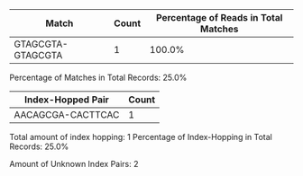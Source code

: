 | Match | Count | Percentage of Reads in Total Matches |
|---|---|---|
| GTAGCGTA-GTAGCGTA | 1 | 100.0%|
Percentage of Matches in Total Records: 25.0%

| Index-Hopped Pair | Count |
|---|---|
| AACAGCGA-CACTTCAC | 1 |
Total amount of index hopping: 1
Percentage of Index-Hopping in Total Records: 25.0%

Amount of Unknown Index Pairs: 2